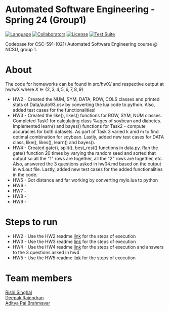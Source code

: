 # Automated Software Engineering - Spring 24 (Group1)
[![Language](https://img.shields.io/badge/Language-Python-orange.svg?style=flat)](https://github.com/search?q=repo%3Aadipai%2Fase24++language%3APython&type=code)
[![Collaborators](https://img.shields.io/badge/Collaborators-3-purple.svg?style=flat)](https://github.com/adipai/ase24/graphs/contributors)
[![License](https://img.shields.io/badge/License-MIT-blue.svg?style=flat)](https://github.com/adipai/ase24/blob/main/LICENSE.txt)
[![Test Suite](https://github.com/adipai/ase24/actions/workflows/run_test_suite.yml/badge.svg)](https://github.com/adipai/ase24/actions/workflows/run_test_suite.yml)

Codebase for CSC-591-(021) Automated Software Engineering course @ NCSU, group 1.

# About
The code for homeworks can be found in src/hwX/ and respective output at hw/wX where $X \in \{2,3,4,5,6,7,8,9\}$ <br/>

* HW2 - Created the NUM, SYM, DATA, ROW, COLS classes and printed stats of Data/auto93.csv by converting the lua code to python. Also, added test cases for the functionalities!<br/>
* HW3 - Created the like(), likes() functions for ROW, SYM, NUM classes. Completed Task1 for calculating class %ages of soybean and diabetes. Implemented learn() and bayes() functions for Task2 - compute accuracies for both datasets. As part of Task 3 varied k amd m to find optimal combination for soybean. Lastly, added new test cases for DATA class, like(), likes(), learn() and bayes().<br/>
* HW4 - Created gate(), split(), best_rest() functions in data.py. Ran the gate() function 20 times by varying the random seed and sorted that output so all the "1" rows are together, all the "2" rows are together, etc. Also, answered the 3 questions asked in hw04.md based on the output in w4.out file. Lastly, added new test cases for the added functionalities in the code. <br/>
* HW5 - Got distance and far working by converting mylo.lua to python <br/>
* HW6 -<br/> 
* HW7 -<br/> 
* HW8 -<br/>
* HW9 -<br/>

# Steps to run
* HW2 - Use the HW2 readme [link](https://github.com/adipai/ase24/tree/main/src/hw2#readme) for the steps of execution<br/>
* HW3 - Use the HW3 readme [link](https://github.com/adipai/ase24/tree/main/src/hw3#readme) for the steps of execution<br/>
* HW4 - Use the HW4 readme [link](https://github.com/adipai/ase24/tree/main/src/hw4#readme) for the steps of execution and answers to the 3 questions asked in hw4<br/>
* HW5 - Use the HW5 readme [link](https://github.com/adipai/ase24/tree/main/src/hw5#readme) for the steps of execution<br/>
  
# Team members
[Rishi Singhal](https://www.linkedin.com/in/rishi-singhal1101/)<br/>
[Deepak Rajendran](https://www.linkedin.com/in/deepr41)<br/>
[Aditya Pai Brahmavar](https://www.linkedin.com/in/adityapai16/)<br/>
